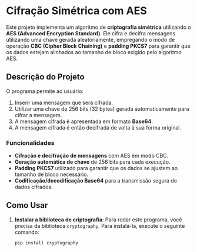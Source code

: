 # Cifração Simétrica com AES

Este projeto implementa um algoritmo de **criptografia simétrica** utilizando o **AES (Advanced Encryption Standard)**. Ele cifra e decifra mensagens utilizando uma chave gerada aleatoriamente, empregando o modo de operação **CBC (Cipher Block Chaining)** e **padding PKCS7** para garantir que os dados estejam alinhados ao tamanho de bloco exigido pelo algoritmo AES.

## Descrição do Projeto

O programa permite ao usuário:
1. Inserir uma mensagem que será cifrada.
2. Utilizar uma chave de 256 bits (32 bytes) gerada automaticamente para cifrar a mensagem.
3. A mensagem cifrada é apresentada em formato **Base64**.
4. A mensagem cifrada é então decifrada de volta à sua forma original.

### Funcionalidades
- **Cifração e decifração de mensagens** com AES em modo CBC.
- **Geração automática de chave** de 256 bits para cada execução.
- **Padding PKCS7** utilizado para garantir que os dados se ajustem ao tamanho de bloco necessário.
- **Codificação/decodificação Base64** para a transmissão segura de dados cifrados.

## Como Usar

1. **Instalar a biblioteca de criptografia**:
   Para rodar este programa, você precisa da biblioteca `cryptography`. Para instalá-la, execute o seguinte comando:
   ```bash
   pip install cryptography
